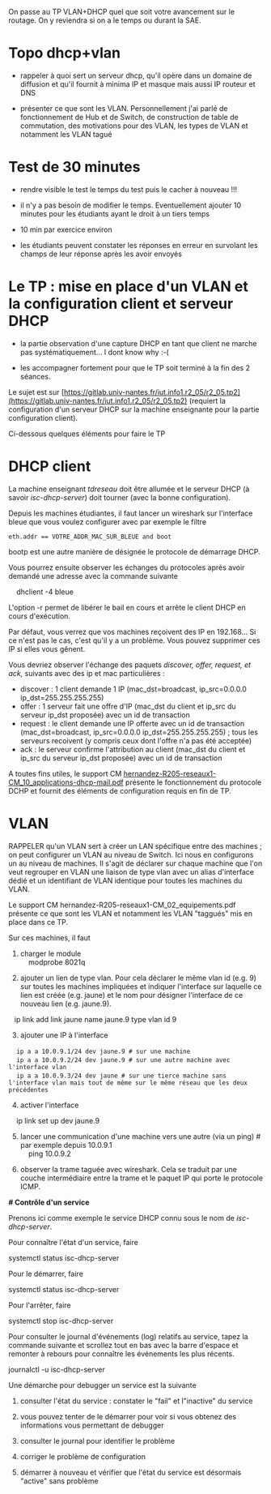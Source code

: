 On passe au TP VLAN+DHCP quel que soit votre avancement sur le routage. On y reviendra si on a le temps ou durant la SAE.  

# Topo dhcp+vlan

* rappeler à quoi sert un serveur dhcp, qu'il opère dans un domaine de diffusion et qu'il fournit à minima IP et masque mais aussi IP routeur et DNS

* présenter ce que sont les VLAN. Personnellement j'ai parlé de fonctionnement de Hub et de Switch, de construction de table de commutation, des motivations pour des VLAN, les types de VLAN et notamment les VLAN tagué

  

# Test de 30 minutes

* rendre visible le test le temps du test puis le cacher à nouveau !!!

* il n'y a pas besoin de modifier le temps. Eventuellement ajouter 10 minutes pour les étudiants ayant le droit à un tiers temps

* 10 min par exercice environ

* les étudiants peuvent constater les réponses en erreur en survolant les champs de leur réponse après les avoir envoyés  

# Le TP : mise en place d'un VLAN et la configuration client et serveur DHCP  

* la partie observation d'une capture DHCP en tant que client ne marche pas systématiquement... I dont know why :-(

* les accompagner fortement pour que le TP soit terminé à la fin des 2 séances.

Le sujet est sur [https://gitlab.univ-nantes.fr/iut.info1.r2_05/r2_05.tp2](https://gitlab.univ-nantes.fr/iut.info1.r2_05/r2_05.tp2) (requiert la configuration d'un serveur DHCP sur la machine enseignante pour la partie configuration client).

Ci-dessous quelques éléments pour faire le TP  

# DHCP client  

La machine enseignant _tdreseau_ doit être allumée et le serveur DHCP (à savoir _isc-dhcp-server_) doit tourner (avec la bonne configuration). 

Depuis les machines étudiantes, il faut lancer un wireshark sur l'interface bleue que vous voulez configurer avec par exemple le filtre 

```
eth.addr == VOTRE_ADDR_MAC_SUR_BLEUE and boot
```  

bootp est une autre manière de désignée le protocole de démarrage DHCP.

Vous pourrez ensuite observer les échanges du protocoles après avoir demandé une adresse avec la commande suivante  
  

    dhclient -4 bleue

L'option -r permet de libérer le bail en cours et arrête le client DHCP en cours d'exécution.  

Par défaut, vous verrez que vos machines reçoivent des IP en 192.168... Si ce n'est pas le cas, c'est qu'il y a un problème. Vous pouvez supprimer ces IP si elles vous gênent.  

  
Vous devriez observer l'échange des paquets _discover, offer, request, et ack,_ suivants avec des ip et mac particulières :  
  

- discover : 1 client demande 1 IP (mac_dst=broadcast, ip_src=0.0.0.0 ip_dst=255.255.255.255)
- offer : 1 serveur fait une offre d'IP (mac_dst du client et ip_src du serveur ip_dst proposée) avec un id de transaction
- request : le client demande une IP offerte avec un id de transaction (mac_dst=broadcast, ip_src=0.0.0.0 ip_dst=255.255.255.255) ; tous les serveurs recoivent (y compris ceux dont l'offre n'a pas été acceptée)
- ack : le serveur confirme l'attribution au client (mac_dst du client et ip_src du serveur ip_dst proposée) avec un id de transaction

A toutes fins utiles, le support CM [hernandez-R205-reseaux1-CM_10_applications-dhcp-mail.pdf](https://madoc.univ-nantes.fr/pluginfile.php/4503598/mod_folder/content/0/hernandez-R205-reseaux1-CM_10_applications-dhcp-mail.pdf?forcedownload=1) présente le fonctionnement du protocole DCHP et fournit des éléments de configuration requis en fin de TP.

# VLAN  

RAPPELER qu'un VLAN sert à créer un LAN spécifique entre des machines ; on peut configurer un VLAN au niveau de Switch. Ici nous en configurons un au niveau de machines. Il s'agit de déclarer sur chaque machine que l'on veut regrouper en VLAN une liaison de type vlan avec un alias d'interface dédié et un identifiant de VLAN identique pour toutes les machines du VLAN.  

Le support CM hernandez-R205-reseaux1-CM_02_equipements.pdf présente ce que sont les VLAN et notamment les VLAN "taggués" mis en place dans ce TP.

  
Sur ces machines, il faut  
1. charger le module  
    modprobe 8021q

2. ajouter un lien de type vlan. Pour cela déclarer le même vlan id (e.g. 9) sur toutes les machines impliquées et indiquer l'interface sur laquelle ce lien est créée (e.g. jaune) et le nom pour désigner l'interface de ce nouveau lien (e.g. jaune.9).  
  
   ip link add link jaune name jaune.9 type vlan id 9

3. ajouter une IP à l'interface  
  

    ``ip a a 10.0.9.1/24 dev jaune.9 # sur une machine``  
    ``ip a a 10.0.9.2/24 dev jaune.9 # sur une autre machine avec l'interface vlan``  
    ``ip a a 10.0.9.3/24 dev jaune # sur une tierce machine sans l'interface vlan mais tout de même sur le même réseau que les deux précédentes``

4. activer l'interface  

    ip link set up dev jaune.9

5. lancer une communication d'une machine vers une autre (via un ping) # par exemple depuis 10.0.9.1  
    ping 10.0.9.2

6. observer la trame taguée avec wireshark. Cela se traduit par une couche intermédiaire entre la trame et le paquet IP qui porte le protocole ICMP.  

**# Contrôle d'un service**  

Prenons ici comme exemple le service DHCP connu sous le nom de _isc-dhcp-server_.  

Pour connaître l'état d'un service, faire

systemctl status isc-dhcp-server

Pour le démarrer, faire

systemctl status isc-dhcp-server

Pour l'arrêter, faire

systemctl stop isc-dhcp-server

Pour consulter le journal d'événements (log) relatifs au service, tapez la commande suivante et scrollez tout en bas avec la barre d'espace et remonter à rebours pour connaître les événements les plus récents.  

journalctl -u isc-dhcp-server

Une démarche pour debugger un service est la suivante  

1. consulter l'état du service : constater le "fail" et l"inactive" du service  
    
2. vous pouvez tenter de le démarrer pour voir si vous obtenez des informations vous permettant de debugger
3. consulter le journal pour identifier le problème  
    
4. corriger le problème de configuration
5. démarrer à nouveau et vérifier que l'état du service est désormais "active" sans problème
